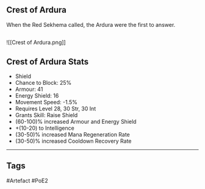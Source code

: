 ## Crest of Ardura
When the Red Sekhema called,
the Ardura were the first to answer.
##
![[Crest of Ardura.png]]
## Crest of Ardura Stats
- Shield
- Chance to Block: 25%
- Armour: 41
- Energy Shield: 16
- Movement Speed: -1.5%
- Requires Level 28, 30 Str, 30 Int
- Grants Skill: Raise Shield
- (60-100)% increased Armour and Energy Shield
- +(10-20) to Intelligence
- (30-50)% increased Mana Regeneration Rate
- (30-50)% increased Cooldown Recovery Rate


---
## Tags
#Artefact
#PoE2